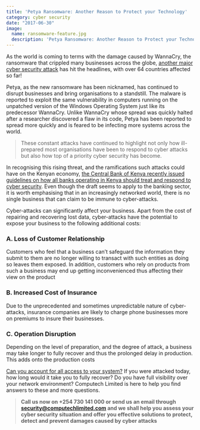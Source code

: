 ```yaml
---
title: 'Petya Ransomware: Another Reason to Protect your Technology'
category: cyber security
date: "2017-06-30"
image:
  name: ransomware-feature.jpg
  description: 'Petya Ransomware: Another Reason to Protect your Technology'
---
```


As the world is coming to terms with the damage caused by WannaCry, the ransomware that crippled many businesses across the globe, [another major cyber security attack](http://www.bbc.com/news/technology-40416611) has hit the headlines, with over 64 countries affected so far!

Petya, as the new ransomware has been nicknamed, has continued to disrupt businesses and bring organisations to a standstill. The malware is reported to exploit the same vulnerability in computers running on the unpatched version of the Windows Operating System just like its predecessor WannaCry. Unlike WannaCry whose spread was quickly halted after a researcher discovered a flaw in its code, Petya has been reported to spread more quickly and is feared to be infecting more systems across the world.

> These constant attacks have continued to highlight not only how ill-prepared most organisations have been to respond to cyber attacks but also how top of a priority cyber security has become.

In recognising this rising threat, and the ramifications such attacks could have on the Kenyan economy, [the Central Bank of Kenya recently issued guidelines on how all banks operating in Kenya should treat and respond to cyber security](https://www.centralbank.go.ke/2017/06/20/draft-cbk-guidance-note-on-cyber-risk-june-2017/). Even though the draft seems to apply to the banking sector, it is worth emphasising that in an increasingly networked world, there is no single business that can claim to be immune to cyber-attacks.

Cyber-attacks can significantly affect your business. Apart from the cost of repairing and recovering lost data, cyber-attacks have the potential to expose your business to the following additional costs:

### A. Loss of Customer Relationship
Customers who feel that a business can’t safeguard the information they submit to them are no longer willing to transact with such entities as doing so leaves them exposed. In addition, customers who rely on products from such a business may end up getting inconvenienced thus affecting their view on the product

### B. Increased Cost of Insurance
Due to the unprecedented and sometimes unpredictable nature of cyber-attacks, insurance companies are likely to charge phone businesses more on premiums to insure their businesses.

### C. Operation Disruption
Depending on the level of preparation, and the degree of attack, a business may take longer to fully recover and thus the prolonged delay in production. This adds onto the production costs

[Can you account for all access to your system?](/products-services/cyber-security/access-control/) If you were attacked today, how long would it take you to fully recover? Do you have full visibility over your network environment? Computech Limited is here to help you find answers to these and more questions. 

> **Call us now on +254 730 141 000 or send us an email through security@computechlimited.com and we shall help you assess your cyber security situation and offer you effective solutions to protect, detect and prevent damages caused by cyber attacks**
